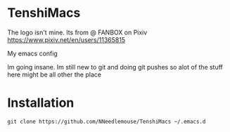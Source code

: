 # TenshiMacs

The logo isn't mine. Its from @ FANBOX on Pixiv https://www.pixiv.net/en/users/11365815

My emacs config

Im going insane. Im still new to git and doing git pushes so alot of the stuff here might be all other the place

# Installation
````
git clone https://github.com/NNeedlemouse/TenshiMacs ~/.emacs.d
````
